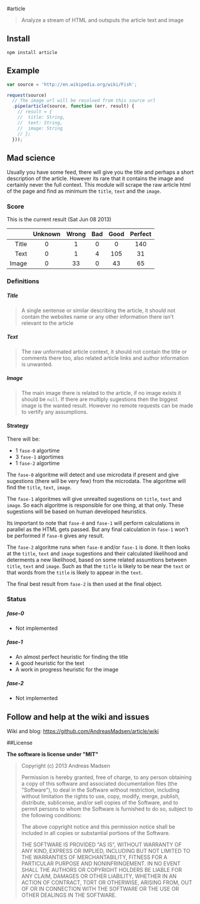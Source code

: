 #article

> Analyze a stream of HTML and outsputs the article text and image

## Install

```shell
npm install article
```

## Example

```javascript
var source = 'http://en.wikipedia.org/wiki/Fish';

request(source)
  // The image url will be resolved from this source url
  .pipe(article(source, function (err, result) {
    // result = {
    //  title: String,
    //  text: String,
    //  image: String
    // };
  }));
```

## Mad science

Usually you have some feed, there will give you the title and perhaps a
short description of the article. However its rare that it contains the image
and certainly never the full context. This module will scrape the raw article
html of the page and find as minimum the `title`, `text` and the `image`.

### Score

This is the current result (Sat Jun 08 2013)

|       | Unknown | Wrong | Bad | Good | Perfect |
|------:|:-------:|:-----:|:---:|:----:|:-------:|
| Title | 0       | 1     | 0   | 0    | 140     |
| Text  | 0       | 1     | 4   | 105  | 31      |
| Image | 0       | 33    | 0   | 43   | 65      |

### Definitions

##### Title
> A single sentense or similar describing the article, it should not contain
> the websites name or any other information there isn't relevant to the article

##### Text
> The raw unformated article context, it should not contain the title or comments
> there too, also related article links and author information is unwanted.

##### Image
> The main image there is related to the article, if no image exists it should
> be `null`. If there are multiply sugestions then the biggest image is the
> wanted result. However no remote requests can be made to vertify any assumptions.

#### Strategy

There will be:

* 1 `fase-0` algortime
* 3 `fase-1` algortimes
* 1 `fase-2` algortime

The `fase-0` algoritme will detect and use microdata if present and give
sugestions (there will be very few) from the microdata. The algoritme will find
the  `title`, `text`, `image`. 

The `fase-1` algoritmes will give unrealted sugestions on `title`, `text` and `image`.
So each algoritme is responsible for one thing, at that only. These sugestions
will be based on human developed heuristics.

Its important to note that `fase-0` and `fase-1` will perform calculations
in parallel as the HTML gets passed. But any final calculation in `fase-1` won't
be performed if `fase-0` gives any result.

The `fase-2` algoritme runs when `fase-0` and/or `fase-1` is done. It then looks
at the `title`, `text` and `image` sugestions and their calculated likelihood and
determents a new likelihood, based on some related assumtions between `title`,
`text` and `image`. Such as that the `title` is likely to be near the `text` or
that words from the `title` is likely to appear in the `text`.

The final best result from `fase-2` is then used at the final object.

### Status

##### fase-0

* Not implemented

##### fase-1

* An almost perfect heuristic for finding the title
* A good heuristic for the text
* A work in progress heuristic for the image

##### fase-2

* Not implemented

## Follow and help at the wiki and issues

Wiki and blog: https://github.com/AndreasMadsen/article/wiki

##License

**The software is license under "MIT"**

> Copyright (c) 2013 Andreas Madsen
>
> Permission is hereby granted, free of charge, to any person obtaining a copy
> of this software and associated documentation files (the "Software"), to deal
> in the Software without restriction, including without limitation the rights
> to use, copy, modify, merge, publish, distribute, sublicense, and/or sell
> copies of the Software, and to permit persons to whom the Software is
> furnished to do so, subject to the following conditions:
>
> The above copyright notice and this permission notice shall be included in
> all copies or substantial portions of the Software.
>
> THE SOFTWARE IS PROVIDED "AS IS", WITHOUT WARRANTY OF ANY KIND, EXPRESS OR
> IMPLIED, INCLUDING BUT NOT LIMITED TO THE WARRANTIES OF MERCHANTABILITY,
> FITNESS FOR A PARTICULAR PURPOSE AND NONINFRINGEMENT. IN NO EVENT SHALL THE
> AUTHORS OR COPYRIGHT HOLDERS BE LIABLE FOR ANY CLAIM, DAMAGES OR OTHER
> LIABILITY, WHETHER IN AN ACTION OF CONTRACT, TORT OR OTHERWISE, ARISING FROM,
> OUT OF OR IN CONNECTION WITH THE SOFTWARE OR THE USE OR OTHER DEALINGS IN
> THE SOFTWARE.

